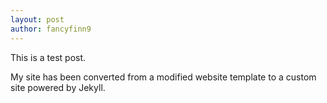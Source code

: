```yaml
---
layout: post
author: fancyfinn9
---
```


This is a test post.

My site has been converted from a modified website template to a custom site powered by Jekyll.